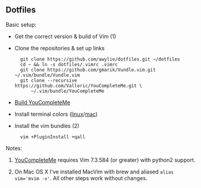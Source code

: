## Dotfiles

Basic setup:
* Get the correct version & build of Vim (1)
* Clone the repositories & set up links

        git clone https://github.com/awylie/dotfiles.git ~/dotfiles
        cd ~ && ln -s dotfiles/.vimrc .vimrc
        git clone https://github.com/gmarik/Vundle.vim.git ~/.vim/bundle/Vundle.vim
        git clone --recursive https://github.com/Valloric/YouCompleteMe.git \
            ~/.vim/bundle/YouCompleteMe


* [Build YouCompleteMe](https://github.com/Valloric/YouCompleteMe#ubuntu-linux-x64-super-quick-installation)
* Install terminal colors ([linux](https://github.com/sigurdga/gnome-terminal-colors-solarized)/[mac](https://github.com/tomislav/osx-terminal.app-colors-solarized))

* Install the vim bundles (2)

        vim +PluginInstall +qall

Notes:

1.  [YouCompleteMe](https://github.com/Valloric/YouCompleteMe) requires Vim
    7.3.584 (or greater) with python2 support.

2.  On Mac OS X I've installed MacVim with brew and aliased
    `alias vim='mvim -v'`.  All other steps work without changes.
